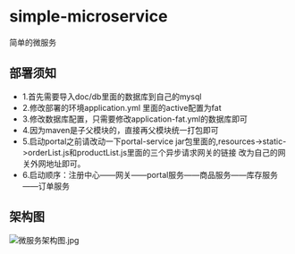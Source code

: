 # simple-microservice
简单的微服务

## 部署须知 ##
  * 1.首先需要导入doc/db里面的数据库到自己的mysql
  * 2.修改部署的环境application.yml 里面的active配置为fat
  * 3.修改数据库配置，只需要修改application-fat.yml的数据库即可
  * 4.因为maven是子父模块的，直接再父模块统一打包即可
  * 5.启动portal之前请改动一下portal-service jar包里面的,resources->static->orderList.js和productList.js里面的三个异步请求网关的链接
      改为自己的网关外网地址即可。
  * 6.启动顺序：注册中心——网关——portal服务——商品服务——库存服务——订单服务
## 架构图 ##
![微服务架构图.jpg](https://i.loli.net/2019/06/21/5d0c9c1db1e2735393.jpg)
